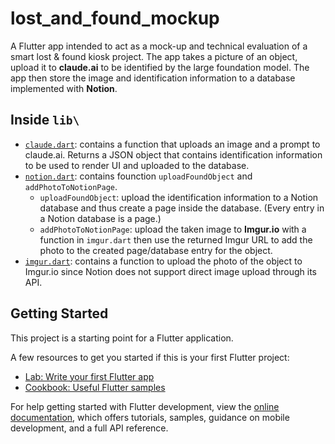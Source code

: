 # lost_and_found_mockup

A Flutter app intended to act as a mock-up and technical evaluation of a smart lost & found kiosk project. The app takes a picture of an object, upload it to **claude.ai** to be identified by the large foundation model. The app then store the image and identification information to a database implemented with **Notion**.

## Inside `lib\`
- [`claude.dart`](/lib/claude.dart): contains a function that uploads an image and a prompt to claude.ai. Returns a JSON object that contains identification information to be used to render UI and uploaded to the database.
- [`notion.dart`](/lib/notion.dart): contains founction `uploadFoundObject` and `addPhotoToNotionPage`.
  -  `uploadFoundObject`: upload the identification information to a Notion database and thus create a page inside the database. (Every entry in a Notion database is a page.)
  -  `addPhotoToNotionPage`: upload the taken image to **Imgur.io** with a function in `imgur.dart` then use the returned Imgur URL to add the photo to the created page/database entry for the object.
- [`imgur.dart`](/lib/imgur.dart): contains a function to upload the photo of the object to Imgur.io since Notion does not support direct image upload through its API. 

## Getting Started

This project is a starting point for a Flutter application.

A few resources to get you started if this is your first Flutter project:

- [Lab: Write your first Flutter app](https://docs.flutter.dev/get-started/codelab)
- [Cookbook: Useful Flutter samples](https://docs.flutter.dev/cookbook)

For help getting started with Flutter development, view the
[online documentation](https://docs.flutter.dev/), which offers tutorials,
samples, guidance on mobile development, and a full API reference.
